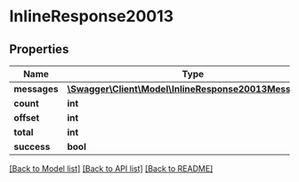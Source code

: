 # InlineResponse20013

## Properties
Name | Type | Description | Notes
------------ | ------------- | ------------- | -------------
**messages** | [**\Swagger\Client\Model\InlineResponse20013Messages[]**](InlineResponse20013Messages.md) |  | [optional] 
**count** | **int** |  | [optional] 
**offset** | **int** |  | [optional] 
**total** | **int** |  | [optional] 
**success** | **bool** |  | [optional] 

[[Back to Model list]](../../README.md#documentation-for-models) [[Back to API list]](../../README.md#documentation-for-api-endpoints) [[Back to README]](../../README.md)


